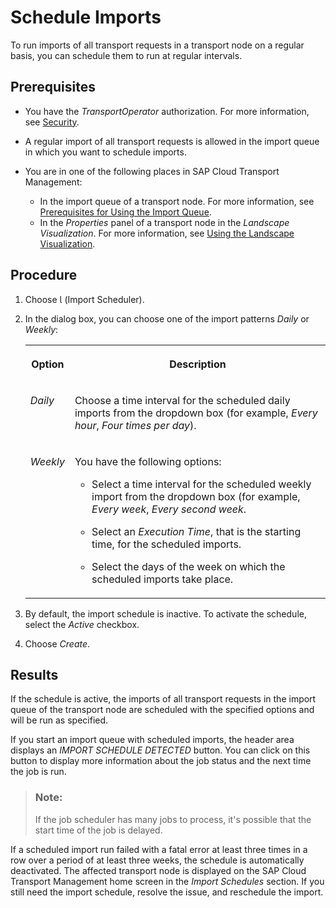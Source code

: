 <!-- loio110a7a4d19a34a6cb9a5422c5c9eb35b -->

<link rel="stylesheet" type="text/css" href="../css/sap-icons.css"/>

# Schedule Imports

To run imports of all transport requests in a transport node on a regular basis, you can schedule them to run at regular intervals.



<a name="loio110a7a4d19a34a6cb9a5422c5c9eb35b__prereq_dx4_wsj_wgb"/>

## Prerequisites

-   You have the *TransportOperator* authorization. For more information, see [Security](../60-security/security-51939a4.md).

-   A regular import of all transport requests is allowed in the import queue in which you want to schedule imports.

-   You are in one of the following places in SAP Cloud Transport Management:

    -   In the import queue of a transport node. For more information, see [Prerequisites for Using the Import Queue](prerequisites-for-using-the-import-queue-dd661c7.md).
    -   In the *Properties* panel of a transport node in the *Landscape Visualization*. For more information, see [Using the Landscape Visualization](../using-the-landscape-visualization-9fea4f2.md).




## Procedure

1.  Choose <span class="SAP-icons-V5"></span> \(Import Scheduler\).

2.  In the dialog box, you can choose one of the import patterns *Daily* or *Weekly*:


    <table>
    <tr>
    <th valign="top">

    Option
    
    </th>
    <th valign="top">

    Description
    
    </th>
    </tr>
    <tr>
    <td valign="top">
    
    *Daily*
    
    </td>
    <td valign="top">
    
    Choose a time interval for the scheduled daily imports from the dropdown box \(for example, *Every hour*, *Four times per day*\).
    
    </td>
    </tr>
    <tr>
    <td valign="top">
    
    *Weekly*
    
    </td>
    <td valign="top">
    
    You have the following options:

    -   Select a time interval for the scheduled weekly import from the dropdown box \(for example, *Every week*, *Every second week*.

    -   Select an *Execution Time*, that is the starting time, for the scheduled imports.
    -   Select the days of the week on which the scheduled imports take place.


    
    </td>
    </tr>
    </table>
    
3.  By default, the import schedule is inactive. To activate the schedule, select the *Active* checkbox.

4.  Choose *Create*.




<a name="loio110a7a4d19a34a6cb9a5422c5c9eb35b__result_jkp_tfj_ygb"/>

## Results

If the schedule is active, the imports of all transport requests in the import queue of the transport node are scheduled with the specified options and will be run as specified.

If you start an import queue with scheduled imports, the header area displays an *IMPORT SCHEDULE DETECTED* button. You can click on this button to display more information about the job status and the next time the job is run.

> ### Note:  
> If the job scheduler has many jobs to process, it's possible that the start time of the job is delayed.

If a scheduled import run failed with a fatal error at least three times in a row over a period of at least three weeks, the schedule is automatically deactivated. The affected transport node is displayed on the SAP Cloud Transport Management home screen in the *Import Schedules* section. If you still need the import schedule, resolve the issue, and reschedule the import.

